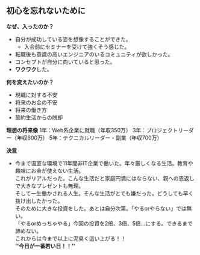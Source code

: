 ## 初心を忘れないために

**なぜ、入ったのか？**
- 自分が成功している姿を想像することができた。
    - 入会前にセミナーを受けて強くそう感じた。 
- 転職後も意識の高いエンジニアのいるコミュニティが欲しかった。
- コンセプトが自分に向いていると思った。
- **ワクワク**した。

**何を変えたいのか？**
- 現職に対する不安
- 将来のお金の不安
- 将来の働き方
- 節約生活からの脱却


**理想の将来像**
1年：Web系企業に就職（年収350万）
3年：プロジェクトリーダー（年収600万）
5年：テクニカルリーダー・副業（年収700万）

**決意**
- 今まで温室な環境で11年間非IT企業で働いた。年々厳しくなる生活。教育や趣味にお金が使えない生活。  
これがリアルだった。こんな生活だと家庭円満にはならない、親への恩返しで大きなプレゼントも無理。  
そして一生働かされる人生。そんな生活がとても嫌だった。どうしても早く抜け出したかった。  
そのために大きな投資をした。あとは自分次第。「やるorやらない」では無い。  
「やるorめっちゃやる」今回の投資を2倍、3倍、5倍…にする。できるまで諦めない。  
これからは今まで以上に泥臭く這い上がる！！  
**''今日が一番若い日！！''**


